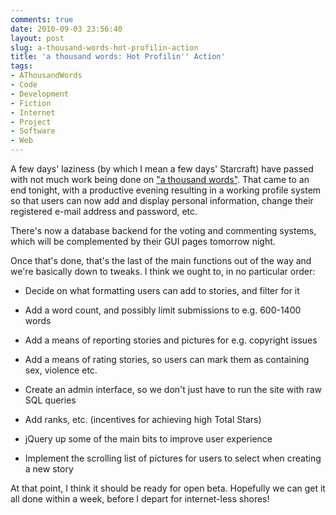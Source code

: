 ```yaml
---
comments: true
date: 2010-09-03 23:56:40
layout: post
slug: a-thousand-words-hot-profilin-action
title: 'a thousand words: Hot Profilin'' Action'
tags:
- AThousandWords
- Code
- Development
- Fiction
- Internet
- Project
- Software
- Web
---
```


A few days' laziness (by which I mean a few days' Starcraft) have passed with not much work being done on ["a thousand words"](http://athousandwords.org.uk).  That came to an end tonight, with a productive evening resulting in a working profile system so that users can now add and display personal information, change their registered e-mail address and password, etc.

There's now a database backend for the voting and commenting systems, which will be complemented by their GUI pages tomorrow night.

Once that's done, that's the last of the main functions out of the way and we're basically down to tweaks.  I think we ought to, in no particular order:

	
  * Decide on what formatting users can add to stories, and filter for it

	
  * Add a word count, and possibly limit submissions to e.g. 600-1400 words

	
  * Add a means of reporting stories and pictures for e.g. copyright issues

	
  * Add a means of rating stories, so users can mark them as containing sex, violence etc.

	
  * Create an admin interface, so we don't just have to run the site with raw SQL queries

	
  * Add ranks, etc. (incentives for achieving high Total Stars)

	
  * jQuery up some of the main bits to improve user experience

	
  * Implement the scrolling list of pictures for users to select when creating a new story

At that point, I think it should be ready for open beta.  Hopefully we can get it all done within a week, before I depart for internet-less shores!
